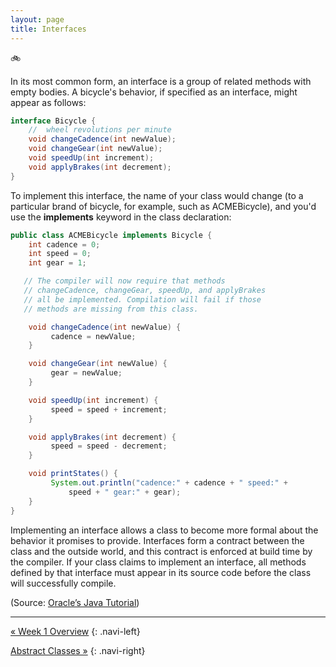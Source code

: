 ```yaml
---
layout: page
title: Interfaces
---
```


:bike:

In its most common form, an interface is a group of related methods with empty bodies. A bicycle's behavior, if specified as an interface, might appear as follows:

```java
interface Bicycle {
    //  wheel revolutions per minute
    void changeCadence(int newValue);
    void changeGear(int newValue);
    void speedUp(int increment);
    void applyBrakes(int decrement);
}
```

To implement this interface, the name of your class would change (to a particular brand of bicycle, for example, such as ACMEBicycle), and you'd use the **implements** keyword in the class declaration:

```java
public class ACMEBicycle implements Bicycle {
    int cadence = 0;
    int speed = 0;
    int gear = 1;

   // The compiler will now require that methods
   // changeCadence, changeGear, speedUp, and applyBrakes
   // all be implemented. Compilation will fail if those
   // methods are missing from this class.

    void changeCadence(int newValue) {
         cadence = newValue;
    }

    void changeGear(int newValue) {
         gear = newValue;
    }

    void speedUp(int increment) {
         speed = speed + increment;   
    }

    void applyBrakes(int decrement) {
         speed = speed - decrement;
    }

    void printStates() {
         System.out.println("cadence:" + cadence + " speed:" +
             speed + " gear:" + gear);
    }
}
```

Implementing an interface allows a class to become more formal about the behavior it promises to provide. Interfaces form a contract between the class and the outside world, and this contract is enforced at build time by the compiler. If your class claims to implement an interface, all methods defined by that interface must appear in its source code before the class will successfully compile.

(Source: [Oracle’s Java Tutorial](https://docs.oracle.com/javase/tutorial/java/concepts/interface.html))

---

[« Week 1 Overview](week1)
{: .navi-left}

[Abstract Classes »](abstract-classes)
{: .navi-right}
